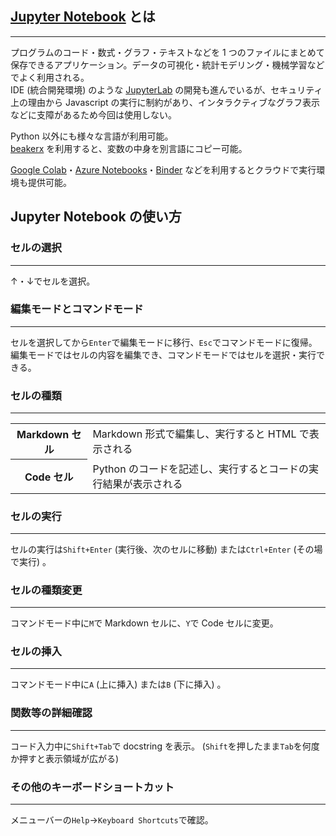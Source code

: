 
## [Jupyter Notebook](https://jupyter.org/) とは
---
プログラムのコード・数式・グラフ・テキストなどを 1 つのファイルにまとめて保存できるアプリケーション。データの可視化・統計モデリング・機械学習などでよく利用される。  
IDE (統合開発環境) のような [JupyterLab](https://jupyterlab.readthedocs.io/en/stable/) の開発も進んでいるが、セキュリティ上の理由から Javascript の実行に制約があり、インタラクティブなグラフ表示などに支障があるため今回は使用しない。

Python 以外にも様々な言語が利用可能。  
[beakerx](https://nbviewer.jupyter.org/github/twosigma/beakerx/blob/master/doc/groovy/GeneralAutotranslation.ipynb) を利用すると、変数の中身を別言語にコピー可能。

[Google Colab](https://colab.research.google.com/)・[Azure Notebooks](https://notebooks.azure.com/)・[Binder](https://mybinder.readthedocs.io/en/latest/) などを利用するとクラウドで実行環境も提供可能。

## Jupyter Notebook の使い方

### セルの選択
---
↑・↓でセルを選択。

### 編集モードとコマンドモード
---
セルを選択してから`Enter`で編集モードに移行、`Esc`でコマンドモードに復帰。  
編集モードではセルの内容を編集でき、コマンドモードではセルを選択・実行できる。

### セルの種類
---
<table>
    <tr>
        <th>Markdown セル</th>
        <td class="text-left">Markdown 形式で編集し、実行すると HTML で表示される</td>
    </tr>
    <tr>
        <th>Code セル</th>
        <td class="text-left">Python のコードを記述し、実行するとコードの実行結果が表示される</td>
    </tr>
</table>

### セルの実行
---
セルの実行は`Shift+Enter` (実行後、次のセルに移動) または`Ctrl+Enter` (その場で実行) 。

### セルの種類変更
---
コマンドモード中に`M`で Markdown セルに、`Y`で Code セルに変更。

### セルの挿入
---
コマンドモード中に`A` (上に挿入) または`B` (下に挿入) 。

### 関数等の詳細確認
---
コード入力中に`Shift+Tab`で docstring を表示。 (`Shift`を押したまま`Tab`を何度か押すと表示領域が広がる)

### その他のキーボードショートカット
---
メニューバーの`Help`->`Keyboard Shortcuts`で確認。
